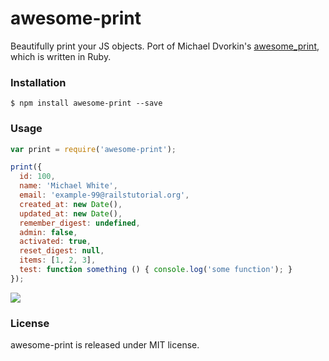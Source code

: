# awesome-print

Beautifully print your JS objects.
Port of Michael Dvorkin's [awesome_print](https://github.com/michaeldv/awesome_print), which is written in Ruby.


### Installation

```
$ npm install awesome-print --save
```


### Usage

```javascript
var print = require('awesome-print');

print({
  id: 100,
  name: 'Michael White',
  email: 'example-99@railstutorial.org',
  created_at: new Date(),
  updated_at: new Date(),
  remember_digest: undefined,
  admin: false,
  activated: true,
  reset_digest: null,
  items: [1, 2, 3],
  test: function something () { console.log('some function'); }
});
```

![](http://cl.ly/image/3m14172Q3M2G/direct)


### License

awesome-print is released under MIT license.
